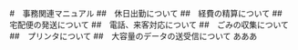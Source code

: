 #　事務関連マニュアル
##　休日出勤について
##　経費の精算について
##　宅配便の発送について
##　電話、来客対応について
##　ごみの収集について
##　プリンタについて
##　大容量のデータの送受信について
あああ
